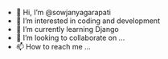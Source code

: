 - 👋 Hi, I’m @sowjanyagarapati
- 👀 I’m interested in coding and development
- 🌱 I’m currently learning Django
- 💞️ I’m looking to collaborate on ...
- 📫 How to reach me ...

<!---
sowjanyagarapati/sowjanyagarapati is a ✨ special ✨ repository because its `README.md` (this file) appears on your GitHub profile.
You can click the Preview link to take a look at your changes.
--->
